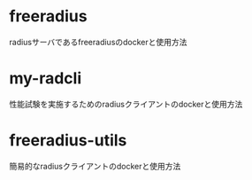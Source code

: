 
# freeradius

radiusサーバであるfreeradiusのdockerと使用方法

# my-radcli

性能試験を実施するためのradiusクライアントのdockerと使用方法

# freeradius-utils

簡易的なradiusクライアントのdockerと使用方法
